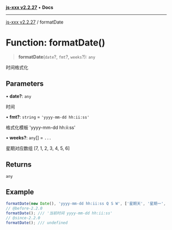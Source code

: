 [**js-xxx v2.2.27**](../README.md) • **Docs**

***

[js-xxx v2.2.27](../README.md) / formatDate

# Function: formatDate()

> **formatDate**(`date`?, `fmt`?, `weeks`?): `any`

时间格式化

## Parameters

• **date?**: `any`

时间

• **fmt?**: `string` = `'yyyy-mm-dd hh:ii:ss'`

格式化模板 'yyyy-mm-dd hh:ii:ss'

• **weeks?**: `any`[] = `...`

星期对应数组 [7, 1, 2, 3, 4, 5, 6]

## Returns

`any`

## Example

```ts
formatDate(new Date(), 'yyyy-mm-dd hh:ii:ss Q S W', ['星期天', '星期一', '星期二', '星期三', '星期四', '星期五', '星期六']); /// '2022-04-26 11:33:53 2 123 星期二'
// @before-2.2.0
formatDate(); /// '当前时间 yyyy-mm-dd hh:ii:ss'
// @since-2.2.0
formatDate(); /// undefined
```
